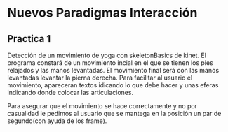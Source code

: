 # Nuevos Paradigmas Interacción


## Practica 1

Detección de un movimiento de yoga con skeletonBasics de kinet. 
El programa constará de un movimiento incial en el que se tienen los pies 
relajados y las manos levantadas. El movimiento final será con las manos levantadas 
levantar la pierna derecha. Para facilitar al usuario  el movimiento, apareceran 
textos idicando lo que debe hacer y unas eferas indicando donde colocar las 
articulaciones. 

Para asegurar que el movimiento se hace correctamente y no por casualidad le pedimos
al usuario que se mantega en la posición un par de segundo(con ayuda de los frame).




